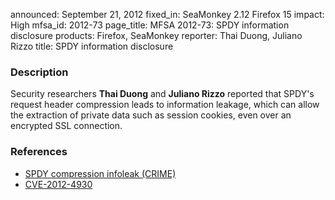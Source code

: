 announced: September 21, 2012
fixed_in: SeaMonkey 2.12
          Firefox 15
impact: High
mfsa_id: 2012-73
page_title: MFSA 2012-73: SPDY information disclosure
products: Firefox, SeaMonkey
reporter: Thai Duong, Juliano Rizzo
title: SPDY information disclosure

<h3>Description</h3>

<p>Security researchers <strong>Thai Duong</strong> and <strong>Juliano Rizzo</strong> reported that SPDY's request header compression leads to information leakage, which can allow the extraction of private data such as session cookies, even over an encrypted SSL connection.
</p>


<h3>References</h3>

<ul>
  <li><a href="https://bugzilla.mozilla.org/show_bug.cgi?id=779413">
      SPDY compression infoleak (CRIME)</a></li>
  <li><a href="http://cve.mitre.org/cgi-bin/cvename.cgi?name=CVE-2012-4930" class="ex-ref">CVE-2012-4930</a></li>
</ul>



